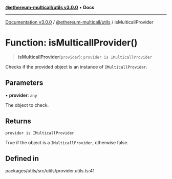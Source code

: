 [**@ethereum-multicall/utils v3.0.0**](../README.md) • **Docs**

***

[Documentation v3.0.0](../../../packages.md) / [@ethereum-multicall/utils](../README.md) / isMulticallProvider

# Function: isMulticallProvider()

> **isMulticallProvider**(`provider`): `provider is IMulticallProvider`

Checks if the provided object is an instance of `IMulticallProvider`.

## Parameters

• **provider**: `any`

The object to check.

## Returns

`provider is IMulticallProvider`

True if the object is a `IMulticallProvider`, otherwise false.

## Defined in

packages/utils/src/utils/provider.utils.ts:41
